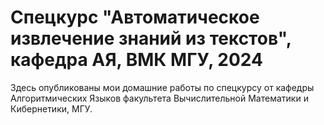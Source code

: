 # Спецкурс "Автоматическое извлечение знаний из текстов", кафедра АЯ, ВМК МГУ, 2024
Здесь опубликованы мои домашние работы по спецкурсу от кафедры Алгоритмических Языков факультета Вычислительной Математики и Кибернетики, МГУ.
